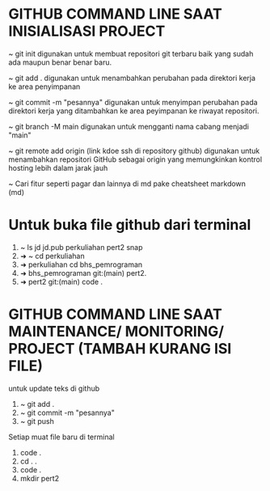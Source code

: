 # GITHUB COMMAND LINE SAAT INISIALISASI PROJECT
~ git init
digunakan untuk membuat repositori git terbaru baik yang sudah ada maupun benar benar baru. 

~ git add .
digunakan untuk menambahkan perubahan pada direktori kerja ke area penyimpanan

~ git commit -m "pesannya"
digunakan untuk menyimpan perubahan pada direktori kerja yang ditambahkan ke area peyimpanan ke riwayat repositori.

~ git branch -M main
digunakan untuk mengganti nama cabang menjadi "main"

~ git remote add origin (link kdoe ssh di repository github)
digunakan untuk menambahkan repositori GitHub sebagai origin yang memungkinkan kontrol hosting lebih dalam jarak jauh


~ Cari fitur seperti pagar dan lainnya di md pake cheatsheet markdown (md)

# Untuk buka file github dari terminal
1. ~ ls
jd  jd.pub  perkuliahan  pert2  snap
2. ➜  ~ cd perkuliahan
3. ➜  perkuliahan cd bhs_pemrograman
4. ➜  bhs_pemrograman git:(main) pert2.
5. ➜  pert2 git:(main) code .

# GITHUB COMMAND LINE SAAT MAINTENANCE/ MONITORING/ PROJECT (TAMBAH KURANG ISI FILE)
untuk update teks di github
1. ~ git add .
2. ~ git commit -m "pesannya"
3. ~ git push

Setiap muat file baru di terminal 
1. code .
2. cd . .
3. code .
4. mkdir pert2